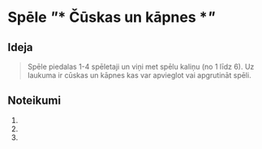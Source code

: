 # Spēle *"** Čūskas un kāpnes **"*

## Ideja

> Spēle piedalas 1-4 spēletaji un viņi met spēlu kaliņu (no 1 līdz 6). Uz laukuma ir cūskas un kāpnes kas var apvieglot vai apgrutināt spēli.

## Noteikumi

1. 
2. 
3. 
